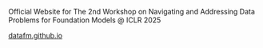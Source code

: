 Official Website for The 2nd Workshop on Navigating and Addressing Data Problems for Foundation Models @ ICLR 2025

[datafm.github.io](datafm.github.io)
